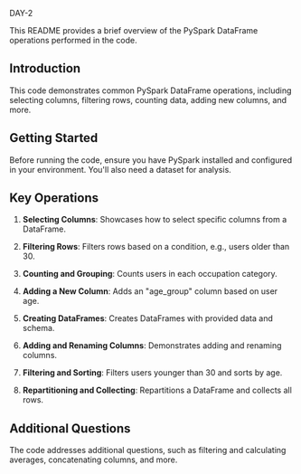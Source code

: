 DAY-2

This README provides a brief overview of the PySpark DataFrame operations performed in the code.

## Introduction

This code demonstrates common PySpark DataFrame operations, including selecting columns, filtering rows, counting data, adding new columns, and more.

## Getting Started

Before running the code, ensure you have PySpark installed and configured in your environment. You'll also need a dataset for analysis.

## Key Operations

1. **Selecting Columns**: Showcases how to select specific columns from a DataFrame.

2. **Filtering Rows**: Filters rows based on a condition, e.g., users older than 30.

3. **Counting and Grouping**: Counts users in each occupation category.

4. **Adding a New Column**: Adds an "age_group" column based on user age.

5. **Creating DataFrames**: Creates DataFrames with provided data and schema.

6. **Adding and Renaming Columns**: Demonstrates adding and renaming columns.

7. **Filtering and Sorting**: Filters users younger than 30 and sorts by age.

8. **Repartitioning and Collecting**: Repartitions a DataFrame and collects all rows.

## Additional Questions

The code addresses additional questions, such as filtering and calculating averages, concatenating columns, and more.


